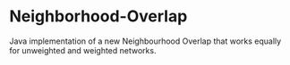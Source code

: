 # Neighborhood-Overlap
Java implementation of a new Neighbourhood Overlap that works equally for unweighted and weighted networks.
